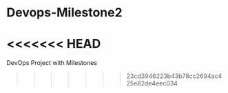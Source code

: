 # Devops-Milestone2
<<<<<<< HEAD
=======
DevOps Project with Milestones
>>>>>>> 23cd3946223b43b78cc2694ac425e82de4eec034
